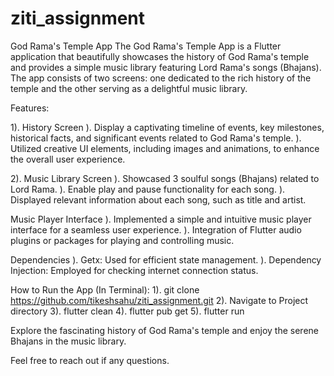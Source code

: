 # ziti_assignment

God Rama's Temple App
The God Rama's Temple App is a Flutter application that beautifully showcases the history of God Rama's temple and provides a simple music library featuring Lord Rama's songs (Bhajans). The app consists of two screens: one dedicated to the rich history of the temple and the other serving as a delightful music library.

Features:

1). History Screen
 ). Display a captivating timeline of events, key milestones, historical facts, and significant events related to God Rama's temple.
 ). Utilized creative UI elements, including images and animations, to enhance the overall user experience.

2). Music Library Screen
 ). Showcased 3 soulful songs (Bhajans) related to Lord Rama.
 ). Enable play and pause functionality for each song.
 ). Displayed relevant information about each song, such as title and artist.

Music Player Interface
 ). Implemented a simple and intuitive music player interface for a seamless user experience.
 ). Integration of Flutter audio plugins or packages for playing and controlling music.

Dependencies
 ). Getx: Used for efficient state management.
 ). Dependency Injection: Employed for checking internet connection status.

How to Run the App (In Terminal):
1). git clone https://github.com/tikeshsahu/ziti_assignment.git
2). Navigate to Project directory
3). flutter clean
4). flutter pub get
5). flutter run

Explore the fascinating history of God Rama's temple and enjoy the serene Bhajans in the music library.

Feel free to reach out if any questions.
